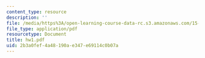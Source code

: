 ```yaml
---
content_type: resource
description: ''
file: /media/https%3A/open-learning-course-data-rc.s3.amazonaws.com/15-063-communicating-with-data-summer-2003/2b3a0fef4a48190ae347e69114c0b07a_hw1.pdf
file_type: application/pdf
resourcetype: Document
title: hw1.pdf
uid: 2b3a0fef-4a48-190a-e347-e69114c0b07a
---
```


